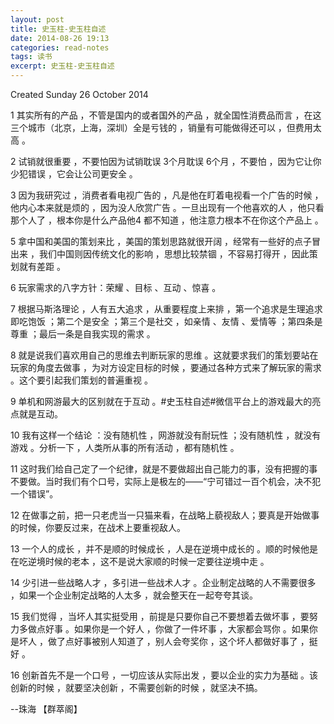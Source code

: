 ```yaml
---
layout: post
title: 史玉柱-史玉柱自述
date: 2014-08-26 19:13
categories: read-notes
tags: 读书
excerpt: 史玉柱-史玉柱自述
---
```


Created Sunday 26 October 2014

1 其实所有的产品 ，不管是国内的或者国外的产品 ，就全国性消费品而言 ，在这三个城市（北京，上海，深圳）全是亏钱的 ，销量有可能做得还可以 ，但费用太高 。

2 试销就很重要 ，不要怕因为试销耽误 3个月耽误 6个月 ，不要怕 ，因为它让你少犯错误 ，它会让公司更安全 。

3 因为我研究过 ，消费者看电视广告的 ，凡是他在盯着电视看一个广告的时候 ，他内心本来就是烦的 ，因为没人欣赏广告 。一旦出现有一个他喜欢的人 ，他只看那个人了 ，根本你是什么产品他4 都不知道 ，他注意力根本不在你这个产品上 。

5 拿中国和美国的策划来比 ，美国的策划思路就很开阔 ，经常有一些好的点子冒出来 ，我们中国则因传统文化的影响 ，思想比较禁锢 ，不容易打得开 ，因此策划就有差距 。

6 玩家需求的八字方针：荣耀 、目标 、互动 、惊喜 。

7 根据马斯洛理论 ，人有五大追求 ，从重要程度上来排 ，第一个追求是生理追求即吃饱饭 ；第二个是安全 ；第三个是社交 ，如亲情 、友情 、爱情等 ；第四条是尊重 ；最后一条是自我实现的需求 。

8 就是说我们喜欢用自己的思维去判断玩家的思维 。这就要求我们的策划要站在玩家的角度去做事 ，为对方设定目标的时候 ，要通过各种方式来了解玩家的需求 。这个要引起我们策划的普遍重视 。

9 单机和网游最大的区别就在于互动 。#史玉柱自述#微信平台上的游戏最大的亮点就是互动。 

10 我有这样一个结论 ：没有随机性 ，网游就没有耐玩性 ；没有随机性 ，就没有游戏 。分析一下 ，人类所从事的所有活动 ，都有随机性 。

11 这时我们给自己定了一个纪律，就是不要做超出自己能力的事，没有把握的事不要做。当时我们有个口号，实际上是极左的——“宁可错过一百个机会，决不犯一个错误”。

12 在做事之前，把一只老虎当一只猫来看，在战略上藐视敌人；要真是开始做事的时候，你要反过来，在战术上要重视敌人。

13 一个人的成长 ，并不是顺的时候成长 ，人是在逆境中成长的 。顺的时候他是在吃逆境时候的老本 ，这不是说大家顺的时候一定要往逆境中走 。

14 少引进一些战略人才 ，多引进一些战术人才 。企业制定战略的人不需要很多 ，如果一个企业制定战略的人太多 ，就会整天在一起夸夸其谈。

15 我们觉得 ，当坏人其实挺受用 ，前提是只要你自己不要想着去做坏事 ，要努力多做点好事 。如果你是一个好人 ，你做了一件坏事 ，大家都会骂你 。如果你是坏人 ，做了点好事被别人知道了 ，别人会夸奖你 ，这个坏人都做好事了 ，挺好 。

16 创新首先不是一个口号 ，一切应该从实际出发 ，要以企业的实力为基础 。该创新的时候 ，就要坚决创新 ，不需要创新的时候 ，就坚决不搞。

--珠海 【群萃阁】
